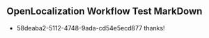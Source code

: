 ## OpenLocalization Workflow Test MarkDown
* 58deaba2-5112-4748-9ada-cd54e5ecd877 
thanks!<!--HONumber=Mar16_HO4-->
